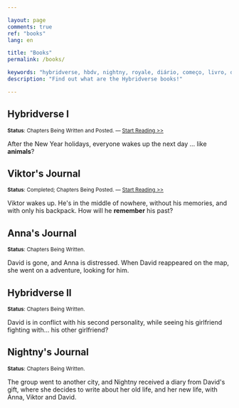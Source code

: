```yaml
---

layout: page
comments: true
ref: "books"
lang: en

title: "Books"
permalink: /books/

keywords: "hybridverse, hbdv, nightny, royale, diário, começo, livro, dragões, david, lotus, viktor, anna, cendres, felipe, kaotine"
description: "Find out what are the Hybridverse books!"

---
```


## Hybridverse I
<small>**Status**: Chapters Being Written and Posted. — [Start Reading >>](/hbdv1/hbdv1-en-jan-01-01.html)</small>

After the New Year holidays, everyone wakes up the next day ... like **animals**?

## Viktor's Journal
<small>**Status**: Completed; Chapters Being Posted. — [Start Reading >>](/viktor/viktor-en-mar-05-01.html)</small>

Viktor wakes up. He's in the middle of nowhere, without his memories, and with only his backpack. How will he **remember** his past?

## Anna's Journal
<small>**Status**: Chapters Being Written.</small>

David is gone, and Anna is distressed. When David reappeared on the map, she went on a adventure, looking for him.

## Hybridverse II
<small>**Status**: Chapters Being Written.</small>

David is in conflict with his second personality, while seeing his girlfriend fighting with... his other girlfriend?

## Nightny's Journal
<small>**Status**: Chapters Being Written.</small>

The group went to another city, and Nightny received a diary from David's gift, where she decides to write about her old life, and her new life, with Anna, Viktor and David.